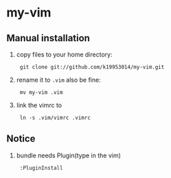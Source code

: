 # my-vim
## Manual installation
1. copy files to your home directory:

        git clone git://github.com/k19953014/my-vim.git

2. rename it to `.vim` also be fine:

        mv my-vim .vim

3. link the vimrc to

        ln -s .vim/vimrc .vimrc
        
## Notice

1. bundle needs Plugin(type in the vim)

        :PluginInstall
      
